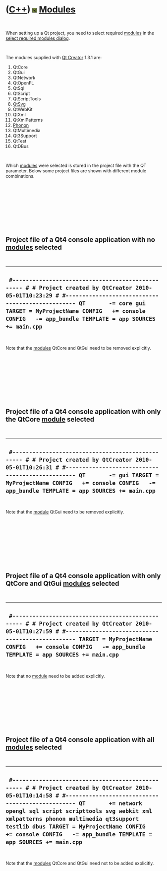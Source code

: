 
 

 

 

 

 

([C++](Cpp.md)) ![Qt](PicQt.png) [Modules](CppQtModule.md)
============================================================

 

When setting up a Qt project, you need to select required
[modules](CppQtModule.md) in the [select required modules
dialog](CppQtCreatorSelectRequiredModules.png).

 

The modules supplied with [Qt Creator](CppQtCreator.md) 1.3.1 are:

1.  QtCore
2.  QtGui
3.  QtNetwork
4.  QtOpenFL
5.  QtSql
6.  QtScript
7.  QtScriptTools
8.  [QtSvg](CppQtSvg.md)
9.  QtWebKit
10. QtXml
11. QtXmlPatterns
12. [Phonon](CppPhonon.md)
13. QtMultimedia
14. Qt3Support
15. QtTest
16. QtDBus

 

Which [modules](CppQtModule.md) were selected is stored in the project
file with the QT parameter. Below some project files are shown with
different module combinations.

 

 

 

 

 

Project file of a Qt4 console application with no [modules](CppQtModule.md) selected
-------------------------------------------------------------------------------------

 

  -------------------------------------------------------------------------------------------------------------------------------------------------------------------------------------------------------------------------------------------------------------------------------------------
  ` #------------------------------------------------- # # Project created by QtCreator 2010-05-01T10:23:29 # #------------------------------------------------- QT       -= core gui TARGET = MyProjectName CONFIG   += console CONFIG   -= app_bundle TEMPLATE = app SOURCES += main.cpp`
  -------------------------------------------------------------------------------------------------------------------------------------------------------------------------------------------------------------------------------------------------------------------------------------------

 

Note that the [modules](CppQtModule.md) QtCore and QtGui need to be
removed explicitly.

 

 

 

 

 

Project file of a Qt4 console application with only the QtCore [module](CppQtModule.md) selected
-------------------------------------------------------------------------------------------------

 

  --------------------------------------------------------------------------------------------------------------------------------------------------------------------------------------------------------------------------------------------------------------------------------------
  ` #------------------------------------------------- # # Project created by QtCreator 2010-05-01T10:26:31 # #------------------------------------------------- QT       -= gui TARGET = MyProjectName CONFIG   += console CONFIG   -= app_bundle TEMPLATE = app SOURCES += main.cpp`
  --------------------------------------------------------------------------------------------------------------------------------------------------------------------------------------------------------------------------------------------------------------------------------------

 

Note that the [module](CppQtModule.md) QtGui need to be removed
explicitly.

 

 

 

 

 

Project file of a Qt4 console application with only QtCore and QtGui [modules](CppQtModule.md) selected
--------------------------------------------------------------------------------------------------------

 

  ----------------------------------------------------------------------------------------------------------------------------------------------------------------------------------------------------------------------------------------------------------------------
  ` #------------------------------------------------- # # Project created by QtCreator 2010-05-01T10:27:59 # #------------------------------------------------- TARGET = MyProjectName CONFIG   += console CONFIG   -= app_bundle TEMPLATE = app SOURCES += main.cpp`
  ----------------------------------------------------------------------------------------------------------------------------------------------------------------------------------------------------------------------------------------------------------------------

 

Note that no [module](CppQtModule.md) need to be added explicitly.

 

 

 

 

 

Project file of a Qt4 console application with all [modules](CppQtModule.md) selected
--------------------------------------------------------------------------------------

 

  ---------------------------------------------------------------------------------------------------------------------------------------------------------------------------------------------------------------------------------------------------------------------------------------------------------------------------------------------------------------------------------------------
  ` #------------------------------------------------- # # Project created by QtCreator 2010-05-01T10:14:58 # #------------------------------------------------- QT       += network opengl sql script scripttools svg webkit xml xmlpatterns phonon multimedia qt3support testlib dbus TARGET = MyProjectName CONFIG   += console CONFIG   -= app_bundle TEMPLATE = app SOURCES += main.cpp`
  ---------------------------------------------------------------------------------------------------------------------------------------------------------------------------------------------------------------------------------------------------------------------------------------------------------------------------------------------------------------------------------------------

 

Note that the [modules](CppQtModule.md) QtCore and QtGui need not to be
added explicitly.

 

 

 

 

 

 

